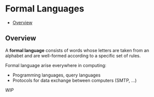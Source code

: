 # Formal Languages

- [Overview](#overview)

## Overview

A **formal language** consists of words whose letters are taken from an alphabet and are well-formed according to a specific set of rules.

Formal language arise everywhere in computing:
- Programming languages, query languages
- Protocols for data exchange between computers (SMTP, ...)

_WIP_